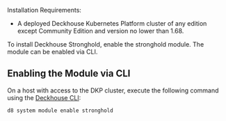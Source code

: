 Installation Requirements:
- A deployed Deckhouse Kubernetes Platform cluster of any edition except Community Edition and version no lower than 1.68.

To install Deckhouse Stronghold, enable the stronghold module. The module can be enabled via CLI.

## Enabling the Module via CLI

On a host with access to the DKP cluster, execute the following command using the [Deckhouse CLI](/products/stronghold/reference/cli/d8/):

```bash
d8 system module enable stronghold
```
